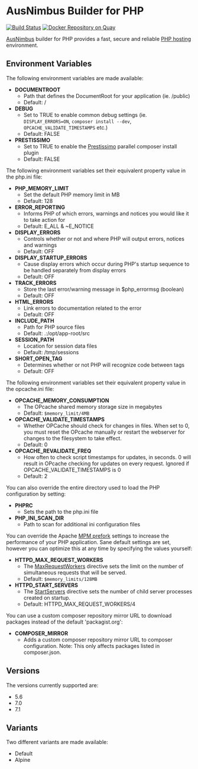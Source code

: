 # AusNimbus Builder for PHP

[![Build Status](https://travis-ci.org/ausnimbus/s2i-php.svg?branch=master)](https://travis-ci.org/ausnimbus/s2i-php)
[![Docker Repository on Quay](https://quay.io/repository/ausnimbus/s2i-php/status "Docker Repository on Quay")](https://quay.io/repository/ausnimbus/s2i-php)

[AusNimbus](https://www.ausnimbus.com.au/) builder for PHP provides a fast, secure and reliable [PHP hosting](https://www.ausnimbus.com.au/languages/php-hosting/) environment.

## Environment Variables

The following environment variables are made available:

* **DOCUMENTROOT**
  * Path that defines the DocumentRoot for your application (ie. /public)
  * Default: /
* **DEBUG**
  * Set to TRUE to enable common debug settings (ie. `DISPLAY_ERRORS=ON`, `composer install --dev`, `OPCACHE_VALIDATE_TIMESTAMPS` etc.)
  * Default: FALSE
* **PRESTISSIMO**
  * Set to TRUE to enable the [Prestissimo](https://github.com/hirak/prestissimo) parallel composer install plugin
  * Default: FALSE

The following environment variables set their equivalent property value in the php.ini file:
* **PHP_MEMORY_LIMIT**
  * Set the default PHP memory limit in MB
  * Default: 128
* **ERROR_REPORTING**
  * Informs PHP of which errors, warnings and notices you would like it to take action for
  * Default: E_ALL & ~E_NOTICE
* **DISPLAY_ERRORS**
  * Controls whether or not and where PHP will output errors, notices and warnings
  * Default: OFF
* **DISPLAY_STARTUP_ERRORS**
  * Cause display errors which occur during PHP's startup sequence to be handled separately from display errors
  * Default: OFF
* **TRACK_ERRORS**
  * Store the last error/warning message in $php_errormsg (boolean)
  * Default: OFF
* **HTML_ERRORS**
  * Link errors to documentation related to the error
  * Default: OFF
* **INCLUDE_PATH**
  * Path for PHP source files
  * Default: .:/opt/app-root/src
* **SESSION_PATH**
  * Location for session data files
  * Default: /tmp/sessions
* **SHORT_OPEN_TAG**
  * Determines whether or not PHP will recognize code between <? and ?> tags
  * Default: OFF

The following environment variables set their equivalent property value in the opcache.ini file:
* **OPCACHE_MEMORY_CONSUMPTION**
  * The OPcache shared memory storage size in megabytes
  * Default: `$memory_limit/4MB`
* **OPCACHE_VALIDATE_TIMESTAMPS**
  * Whether OPCache should check for changes in files. When set to 0, you must reset the OPcache
    manually or restart the webserver for changes to the filesystem to take effect.
  * Default: 0
* **OPCACHE_REVALIDATE_FREQ**
  * How often to check script timestamps for updates, in seconds.
    0 will result in OPcache checking for updates on every request.
    Ignored if OPCACHE_VALIDATE_TIMESTAMPS is 0
  * Default: 2

You can also override the entire directory used to load the PHP configuration by setting:
* **PHPRC**
  * Sets the path to the php.ini file
* **PHP_INI_SCAN_DIR**
  * Path to scan for additional ini configuration files

You can override the Apache [MPM prefork](https://httpd.apache.org/docs/2.4/mod/mpm_common.html)
settings to increase the performance of your PHP application.
Sane default settings are set, however you can optimize this at any time by specifying the values
yourself:

* **HTTPD_MAX_REQUEST_WORKERS**
  * The [MaxRequestWorkers](https://httpd.apache.org/docs/2.4/mod/mpm_common.html#maxrequestworkers)
    directive sets the limit on the number of simultaneous requests that will be served.
  * Default: `$memory_limits/128MB`
* **HTTPD_START_SERVERS**
  * The [StartServers](https://httpd.apache.org/docs/2.4/mod/mpm_common.html#startservers)
    directive sets the number of child server processes created on startup.
  * Default: HTTPD_MAX_REQUEST_WORKERS/4

You can use a custom composer repository mirror URL to download packages instead of the default 'packagist.org':

* **COMPOSER_MIRROR**
  * Adds a custom composer repository mirror URL to composer configuration. Note: This only affects packages listed in composer.json.

## Versions

The versions currently supported are:

- 5.6
- 7.0
- 7.1

## Variants

Two different variants are made available:

- Default
- Alpine
